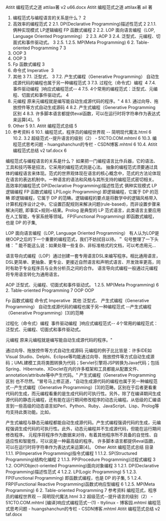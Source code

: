 Atitit 编程范式之道 attilax著 v2 u66.docx
Atitit 编程范式之道 attilax著 ail 著

1. 编程范式与编程语言的关系是什么？	2
2. 高效率的编程范式	2
2.1. DP(Declarative Programming)描述性范式	2
2.1.1. 俩种实现模式 LP逻辑编程 FP 函数式编程	2
2.2. LOP  面向语言编程（LOP, Language Oriented Programming）	2
2.3. AOP	3
2.4. 泛型式、元编程、切面式和事件驱动式。	3
2.5. 1.2.5. MP(Meta Programming)	6 2. Table-oriented Programming 7	3
3. OOP	3
4. OOP	3
5. Fp 函数式编程	3
6. 命令式  Imperative 	3
7. 其他	3
7.1. 泛型式、	3
7.2. 产生式编程（Generative Programming） 自动生成源代码的编程也属于另一种编程范式	3
7.3. 过程化（命令式）编程 	4
7.4. 事件驱动编程  ]响应式编程范式--	4
7.5. 4个常用的编程范式：泛型式、元编程、切面式和事件驱动式。	4
8. 元编程  原来元编程就是编写能自动生成源代码的程序。"	4
8.1. 通过向导、拖放控件等方式自动生成源码	4
8.2. 产生式编程（Generative Programming 区别	4
8.3. 许多脚本语言都提供eval函数，可以在运行时将字符串作为表达式来运算[4]。	5
9. Other	5
9.1. Atitit 编程范式总结	5
10. 参考资料	6
10.1. 编程范式，程序员的编程世界观 -- 简明现代魔法.html	6
10.2. 3.2 超级范式--提升语言的级别（2） - 51CTO.COM.mhtml	6
10.3. 编程范式思考问题 - huangshanchun的专栏 - CSDN博客.mhtml	6
10.4. Atitit 编程范式总结 v2 taf.docx	6




编程范式与编程语言的关系是什么？
如果把一门编程语言比作兵器，它的语法、工具和技巧等是招法，它采用的编程范式则是心法。
抽象的编程范式须要通过具体的编程语言来体现。范式的世界观体现在语言的核心概念中，范式的方法论体现在语言的表达机制中。一种语言的语法和风格与其所支持的编程范式密切相关。
高效率的编程范式
DP(Declarative Programming)描述性范式
俩种实现模式 LP逻辑编程 FP 函数式编程
LP(Logic Programming) 即逻辑编程，它属于 DP 的范畴
即逻辑编程，它属于 DP 的范畴。逻辑编程的要点是将数学中的逻辑风格带入计算机程序设计之中。它设置匹配规则来解决问题(rule-based)，而非设置步骤来解决问题, 即事实+规则=结果。Prolog 是典型的 LP 范式语言，此类语言主要应用在人工智能，专家系统等领域。
FP(Functional Programming) 即函数式编程，也是 DP 的子集, 

LOP  面向语言编程（LOP, Language Oriented Programming）
有人认为LOP是继OOP之后的下一个重要的编程范式，我们不妨拭目以待。＂ 句号整理了一下头绪：＂能不能这么说：如果处理一些复杂、非标准格式的文档，可以考虑用元...

语言导向式编程（LOP）通过创建一套专用语言DSL来编写程序。相比通用语言，DSL更简单、更抽象、更专业、更接近自然语言和声明式语言、开发效率更高，同时有助于专业程序员与业务分析员之间的合作。
语言导向式编程一般通过元编程将专用语言转化为通用语言。


AOP
泛型式、元编程、切面式和事件驱动式。
1.2.5. MP(Meta Programming)	6 2. Table-oriented Programming	7
OOP
OOP

Fp 函数式编程
命令式  Imperative 
其他
泛型式、
产生式编程（Generative Programming） 自动生成源代码的编程也属于另一种编程范式
--产生式编程（Generative Programming）[3]的范畴

过程化（命令式）编程 
事件驱动编程  ]响应式编程范式--
4个常用的编程范式：泛型式、元编程、切面式和事件驱动式。

元编程  原来元编程就是编写能自动生成源代码的程序。"

通过向导、拖放控件等方式自动生成源码
元编程的例子比比皆是：许多IDE如Visual Studio、Delphi、Eclipse等均能通过向导、拖放控件等方式自动生成源码；UML建模工具将类图转换为代码；Servlet引擎将JSP转换为Java代码；包括Spring、Hibernate、XDoclet在内的许多框架和工具都能从配置文件、annotation/attribute等中产生代码。"
产生式编程（Generative Programming 区别
也不尽然。"冒号马上修正道，"自动生成源代码的编程也属于另一种编程范式--产生式编程（Generative Programming）[3]的范畴。区别在于后者更看重代码的生成，而元编程看重的是生成代码的可执行性。另外，除了在编译期间生成源代码的静态元编程，还有能在运行期间修改程序的动态元编程。从低级的汇编语言到一些高级的动态语言如Perl、Python、Ruby、JavaScript、Lisp、Prolog等均支持此类功能。比如，

产生式编程与静态元编程都能自动生成源代码。产生式编程强调代码的生成，元编程强调生成代码的可执行性。此外，动态元编程并不生成源代码，但能在运行期间修改程序。
元程序将程序作为数据来对待，有着其他程序所不具备的自觉性、自适应性和智能性，可以说是一种最高级的程序。
许多脚本语言都提供eval函数，可以在运行时将字符串作为表达式来运算[4]。
Other
Atitit 编程范式总结
目录
1.1.1. IP(Imperative Programming)指令式编程	1
1.1.2. SP(Structured Programming)结构化编程	2
1.1.3. PP(Procedure Programming)过程式编程	3
1.2. OOP(Object-oriented Programming)面向对象编程	3
1.2.1. DP(Declarative Programming)描述性范式	4
1.2.2. LP(Logic Programming)	5
1.2.3. FP(Functional Programming) 即函数式编程，也是 DP 的子集,	5
1.2.4. FRP(Functional Reactive Programming)函数式响应型编程	6
1.2.5. MP(Meta Programming)	6
2. Table-oriented Programming	7
参考资料
编程范式，程序员的编程世界观 -- 简明现代魔法.html
3.2 超级范式--提升语言的级别（2） - 51CTO.COM.mhtml
[编译]响应式编程范式--(1) - ttylinux - 博客园.mhtml
编程范式思考问题 - huangshanchun的专栏 - CSDN博客.mhtml
Atitit 编程范式总结 v2 taf.docx
